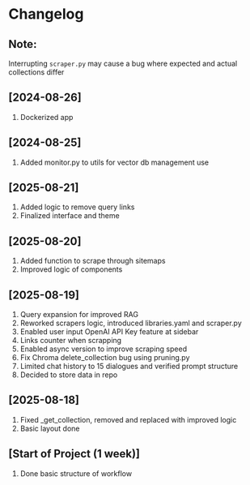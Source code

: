 # Changelog
## Note:  
Interrupting `scraper.py` may cause a bug where expected and actual collections differ

## [2024-08-26]
1) Dockerized app

## [2024-08-25]
1) Added monitor.py to utils for vector db management use

## [2025-08-21]
1) Added logic to remove query links 
2) Finalized interface and theme

## [2025-08-20]
1) Added function to scrape through sitemaps
2) Improved logic of components

## [2025-08-19]
1) Query expansion for improved RAG
2) Reworked scrapers logic, introduced libraries.yaml and scraper.py
3) Enabled user input OpenAI API Key feature at sidebar
4) Links counter when scrapping
5) Enabled async version to improve scraping speed
6) Fix Chroma delete_collection bug using pruning.py
7) Limited chat history to 15 dialogues and verified prompt structure
8) Decided to store data in repo 

## [2025-08-18]
1) Fixed _get_collection, removed and replaced with improved logic
2) Basic layout done

## [Start of Project (1 week)]
1) Done basic structure of workflow